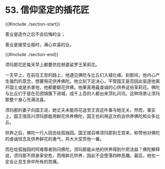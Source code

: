 # 53. 信仰坚定的插花匠
{{#include ./section-start}}

善业是造作之后不会后悔的业；

善业是接受业报时，满心欢喜的业。

{{#include ./section-end}}

须玛那花匠每天早上都要供应频婆裟罗王茉莉花。

一天早上，在前往王宫的路上，他遇见佛陀与比丘们入城化缘。刹那间，他内心产生强烈的意念，想要用花供养佛陀。他立刻下定决心，不管国王是否因此驱逐他离开国土或是杀害他，他都要献花供佛。他果真用最虔诚的心供养这些茉莉花。佛陀与比丘们于是在花团锦簇下进城，成千上百的人都出来顶礼问讯。这种场景让须玛那整个身心充满法喜。

须玛那的妻子向国王说，她丈夫未能将花送至王宫这件事与她无关。然而，事实上，国王很高兴须玛那能用鲜花供养佛陀，国王也利用这次机会供养佛陀和众多比丘。

供养之后，佛陀一行人回去给孤独园。国王就召唤须玛那到王宫来，称赞他对佛陀的虔诚信念及供养鲜花的勇气，并大大奖赏他一番。

而在给孤独园的阿难尊者则问佛陀，须玛那能从他的供养得到什麽法益？佛陀解释说，须玛那不顾身家安危，而用鲜花供养，因此不会堕落四种恶趣。最后，他也一定会止息生命中所有的苦痛。


